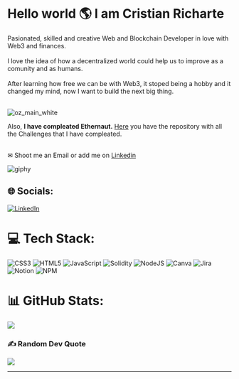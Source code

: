 <h1>Hello world 🌎 I am Cristian Richarte </h1>

Pasionated, skilled and creative Web and Blockchain Developer in love with Web3 and finances.<br><br>I love the idea of how a decentralized world could help us to improve as a comunity and as humans.<br><br>After learning how free we can be with Web3, it stoped being a hobby and it changed my mind, now I want to build the next big thing.<br>

<br>![oz_main_white](https://user-images.githubusercontent.com/102038261/200035582-e41ddbaf-d910-4088-a04e-68cc45a57528.svg)

<p> Also, <strong>I have compleated Ethernaut.</strong> <a href="https://github.com/CristianRicharte6/SmartContracts/tree/main/Ethernaut-Challenges">Here</a> you have the repository with all the Challenges that I have compleated.
  
<br>✉ Shoot me an Email or add me on <a href="https://www.linkedin.com/in/cristian-richarte-gil/">Linkedin<a/>

![giphy](https://user-images.githubusercontent.com/102038261/173193036-543b239b-0152-4e91-8c01-3ec8fc384c18.gif)

## 🌐 Socials:
[![LinkedIn](https://img.shields.io/badge/LinkedIn-%230077B5.svg?logo=linkedin&logoColor=white)](https://www.linkedin.com/in/cristian-richarte-gil/) 

# 💻 Tech Stack:
![CSS3](https://img.shields.io/badge/css3-%231572B6.svg?style=plastic&logo=css3&logoColor=white) ![HTML5](https://img.shields.io/badge/html5-%23E34F26.svg?style=plastic&logo=html5&logoColor=white) ![JavaScript](https://img.shields.io/badge/javascript-%23323330.svg?style=plastic&logo=javascript&logoColor=%23F7DF1E) ![Solidity](https://img.shields.io/badge/Solidity-%23363636.svg?style=plastic&logo=solidity&logoColor=white) ![NodeJS](https://img.shields.io/badge/node.js-6DA55F?style=plastic&logo=node.js&logoColor=white) ![Canva](https://img.shields.io/badge/Canva-%2300C4CC.svg?style=plastic&logo=Canva&logoColor=white) ![Jira](https://img.shields.io/badge/jira-%230A0FFF.svg?style=plastic&logo=jira&logoColor=white) ![Notion](https://img.shields.io/badge/Notion-%23000000.svg?style=plastic&logo=notion&logoColor=white)
![NPM](https://img.shields.io/badge/NPM-%23000000.svg?style=plastic&logo=npm&logoColor=white)

# 📊 GitHub Stats:
![](https://github-readme-streak-stats.herokuapp.com/?user=CristianRicharte6&theme=dark&hide_border=false)<br/>

### ✍️ Random Dev Quote
![](https://quotes-github-readme.vercel.app/api?type=horizontal&theme=radical)

---

